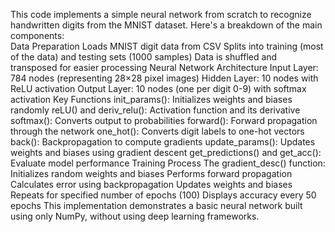This code implements a simple neural network from scratch to recognize handwritten digits from the MNIST dataset. Here's a breakdown of the main components:  
Data Preparation
Loads MNIST digit data from CSV
Splits into training (most of the data) and testing sets (1000 samples)
Data is shuffled and transposed for easier processing
Neural Network Architecture
Input Layer: 784 nodes (representing 28×28 pixel images)
Hidden Layer: 10 nodes with ReLU activation
Output Layer: 10 nodes (one per digit 0-9) with softmax activation
Key Functions
init_params(): Initializes weights and biases randomly
reLU() and deriv_relu(): Activation function and its derivative
softmax(): Converts output to probabilities
forward(): Forward propagation through the network
one_hot(): Converts digit labels to one-hot vectors
back(): Backpropagation to compute gradients
update_params(): Updates weights and biases using gradient descent
get_predictions() and get_acc(): Evaluate model performance
Training Process
The gradient_desc() function:  
Initializes random weights and biases
Performs forward propagation
Calculates error using backpropagation
Updates weights and biases
Repeats for specified number of epochs (100)
Displays accuracy every 50 epochs
This implementation demonstrates a basic neural network built using only NumPy, without using deep learning frameworks.
